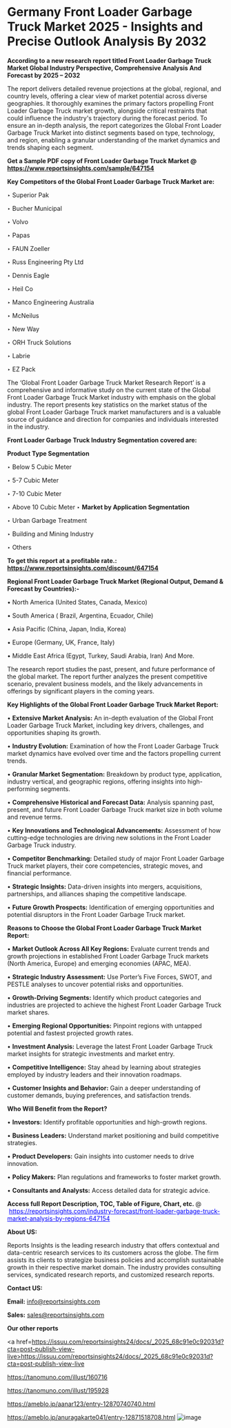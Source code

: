 # Germany Front Loader Garbage Truck Market 2025 - Insights and Precise Outlook Analysis By 2032

<strong>According to a new research report titled Front Loader Garbage Truck Market Global Industry Perspective, Comprehensive Analysis And Forecast by 2025 – 2032</strong>

The report delivers detailed revenue projections at the global, regional, and country levels, offering a clear view of market potential across diverse geographies. It thoroughly examines the primary factors propelling Front Loader Garbage Truck market growth, alongside critical restraints that could influence the industry's trajectory during the forecast period. To ensure an in-depth analysis, the report categorizes the Global Front Loader Garbage Truck Market into distinct segments based on type, technology, and region, enabling a granular understanding of the market dynamics and trends shaping each segment.

<strong>Get a Sample PDF copy of Front Loader Garbage Truck Market </strong><strong>@<a href=https://www.reportsinsights.com/sample/647154 style=color:#0000ff;> https://www.reportsinsights.com/sample/647154</a></strong></font>

<strong>Key Competitors of the Global Front Loader Garbage Truck Market are:</strong>

‣ Superior Pak

‣ Bucher Municipal

‣ Volvo

‣ Papas

‣ FAUN Zoeller

‣ Russ Engineering Pty Ltd

‣ Dennis Eagle

‣ Heil Co

‣ Manco Engineering Australia

‣ McNeilus

‣ New Way

‣ ORH Truck Solutions

‣ Labrie

‣ EZ Pack

The ‘Global Front Loader Garbage Truck Market Research Report’ is a comprehensive and informative study on the current state of the Global Front Loader Garbage Truck Market industry with emphasis on the global industry. The report presents key statistics on the market status of the global Front Loader Garbage Truck market manufacturers and is a valuable source of guidance and direction for companies and individuals interested in the industry.

<strong>Front Loader Garbage Truck Industry Segmentation covered are:</strong>

<strong>Product Type Segmentation</strong>

‣ Below 5 Cubic Meter

‣ 5-7 Cubic Meter

‣ 7-10 Cubic Meter

‣ Above 10 Cubic Meter
‣ 
<strong>Market by Application Segmentation</strong>

‣ Urban Garbage Treatment

‣ Building and Mining Industry

‣ Others

<strong>To get this report at a profitable rate.: <a href=https://www.reportsinsights.com/discount/647154 style=color:#0000ff;>https://www.reportsinsights.com/discount/647154</a></strong></font>

<strong>Regional Front Loader Garbage Truck Market (Regional Output, Demand &amp; Forecast by Countries):-</strong>

• North America (United States, Canada, Mexico)

• South America ( Brazil, Argentina, Ecuador, Chile)

• Asia Pacific (China, Japan, India, Korea)

• Europe (Germany, UK, France, Italy)

• Middle East Africa (Egypt, Turkey, Saudi Arabia, Iran) And More.

The research report studies the past, present, and future performance of the global market. The report further analyzes the present competitive scenario, prevalent business models, and the likely advancements in offerings by significant players in the coming years.

<strong>Key Highlights of the Global Front Loader Garbage Truck Market Report:</strong>

• <strong>Extensive Market Analysis:</strong> An in-depth evaluation of the Global Front Loader Garbage Truck Market, including key drivers, challenges, and opportunities shaping its growth.

• <strong>Industry Evolution:</strong> Examination of how the Front Loader Garbage Truck market dynamics have evolved over time and the factors propelling current trends.

• <strong>Granular Market Segmentation:</strong> Breakdown by product type, application, industry vertical, and geographic regions, offering insights into high-performing segments.

• <strong>Comprehensive Historical and Forecast Data:</strong> Analysis spanning past, present, and future Front Loader Garbage Truck market size in both volume and revenue terms.

• <strong>Key Innovations and Technological Advancements:</strong> Assessment of how cutting-edge technologies are driving new solutions in the Front Loader Garbage Truck industry.

• <strong>Competitor Benchmarking:</strong> Detailed study of major Front Loader Garbage Truck market players, their core competencies, strategic moves, and financial performance.

• <strong>Strategic Insights:</strong> Data-driven insights into mergers, acquisitions, partnerships, and alliances shaping the competitive landscape.

• <strong>Future Growth Prospects:</strong> Identification of emerging opportunities and potential disruptors in the Front Loader Garbage Truck market.

<strong>Reasons to Choose the Global Front Loader Garbage Truck Market Report:</strong>

• <strong>Market Outlook Across All Key Regions:</strong> Evaluate current trends and growth projections in established Front Loader Garbage Truck markets (North America, Europe) and emerging economies (APAC, MEA).

• <strong>Strategic Industry Assessment:</strong> Use Porter’s Five Forces, SWOT, and PESTLE analyses to uncover potential risks and opportunities.

• <strong>Growth-Driving Segments:</strong> Identify which product categories and industries are projected to achieve the highest Front Loader Garbage Truck market shares.

• <strong>Emerging Regional Opportunities:</strong> Pinpoint regions with untapped potential and fastest projected growth rates.

• <strong>Investment Analysis:</strong> Leverage the latest Front Loader Garbage Truck market insights for strategic investments and market entry.

• <strong>Competitive Intelligence:</strong> Stay ahead by learning about strategies employed by industry leaders and their innovation roadmaps.

• <strong>Customer Insights and Behavior:</strong> Gain a deeper understanding of customer demands, buying preferences, and satisfaction trends.

<strong>Who Will Benefit from the Report?</strong>

• <strong>Investors:</strong> Identify profitable opportunities and high-growth regions.

• <strong>Business Leaders:</strong> Understand market positioning and build competitive strategies.

• <strong>Product Developers:</strong> Gain insights into customer needs to drive innovation.

• <strong>Policy Makers:</strong> Plan regulations and frameworks to foster market growth.

• <strong>Consultants and Analysts:</strong> Access detailed data for strategic advice.
</ul>
<strong>Access full Report Description, TOC, Table of Figure, Chart, etc. </strong>@  <a href=https://reportsinsights.com/industry-forecast/front-loader-garbage-truck-market-analysis-by-regions-647154 style=color:#0000ff;>https://reportsinsights.com/industry-forecast/front-loader-garbage-truck-market-analysis-by-regions-647154</a></font>

<strong><strong>About US</strong>:</strong>

Reports Insights is the leading research industry that offers contextual and data-centric research services to its customers across the globe. The firm assists its clients to strategize business policies and accomplish sustainable growth in their respective market domain. The industry provides consulting services, syndicated research reports, and customized research reports.

<strong>Contact US:</strong>

<p class=""""><b>Email:</b> <a href=mailto:info@reportsinsights.com>info@reportsinsights.com</a></p>
<p class=""""><b>Sales:</b> <a href=mailto:sales@reportsinsights.com>sales@reportsinsights.com</a></p>

<strong>Our other reports</strong>

<a href=https://issuu.com/reportsinsights24/docs/_2025_68c91e0c92031d?cta=post-publish-view-live>https://issuu.com/reportsinsights24/docs/_2025_68c91e0c92031d?cta=post-publish-view-live</a>

<a href=https://tanomuno.com/illust/160716>https://tanomuno.com/illust/160716</a>

<a href=https://tanomuno.com/illust/195928>https://tanomuno.com/illust/195928</a>

<a href=https://ameblo.jp/aanar123/entry-12870740740.html>https://ameblo.jp/aanar123/entry-12870740740.html</a>

<a href=https://ameblo.jp/anuragakarte041/entry-12871518708.html>https://ameblo.jp/anuragakarte041/entry-12871518708.html</a>
![image](https://github.com/user-attachments/assets/0f9c1ce5-a4b1-4e72-ba14-a3ad0ead0d9e)
